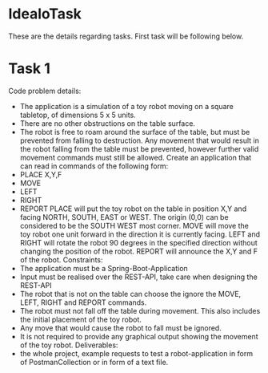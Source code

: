 # IdealoTask
These are the details regarding tasks. First task will be following below.
# Task 1

Code problem details:
- The application is a simulation of a toy robot moving on a square tabletop, of
dimensions 5 x 5 units.
- There are no other obstructions on the table surface.
- The robot is free to roam around the surface of the table, but must be prevented from
falling to destruction. Any movement that would result in the robot falling from the table must
be prevented, however further valid movement commands must still be allowed.
Create an application that can read in commands of the following form:
- PLACE X,Y,F
- MOVE
- LEFT
- RIGHT
- REPORT
PLACE will put the toy robot on the table in position X,Y and facing NORTH,
SOUTH, EAST or WEST. The origin (0,0) can be considered to be the SOUTH WEST
most corner.
MOVE will move the toy robot one unit forward in the direction it is currently facing.
LEFT and RIGHT will rotate the robot 90 degrees in the specified direction without
changing the position of the robot.
REPORT will announce the X,Y and F of the robot. 
Constraints:
- The application must be a Spring-Boot-Application
- Input must be realised over the REST-API, take care when designing the REST-API
- The robot that is not on the table can choose the ignore the MOVE, LEFT, RIGHT
and REPORT commands.
- The robot must not fall off the table during movement. This also includes the initial
placement of the toy robot.
- Any move that would cause the robot to fall must be ignored.
- It is not required to provide any graphical output showing the movement of the toy
robot. 
Deliverables: 
- the whole project, example requests to test a robot-application in form of PostmanCollection or in form of a text file.
